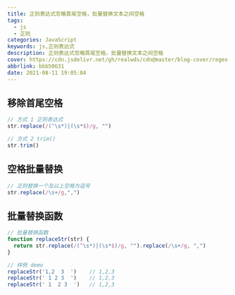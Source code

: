 ```yaml
---
title: 正则表达式忽略首尾空格，批量替换文本之间空格
tags:
  - js
  - 正则
categories: JavaScript
keywords: js,正则表达式
description: 正则表达式忽略首尾空格，批量替换文本之间空格
cover: https://cdn.jsdelivr.net/gh/realwds/cdn@master/blog-cover/regex.69boe7jbqni8.jpg
abbrlink: bbb50631
date: 2021-08-11 19:05:04
---
```


## 移除首尾空格

``` js
// 方式 1 正则表达式
str.replace(/(^\s*)|(\s*$)/g, "")

// 方式 2 trim()
str.trim()
```

## 空格批量替换

``` js
// 正则替换一个及以上空格为逗号
str.replace(/\s+/g,",")
```

## 批量替换函数

``` js
// 批量替换函数
function replaceStr(str) {
  return str.replace(/(^\s*)|(\s*$)/g, "").replace(/\s+/g, ",")
}

// 样例 demo
replaceStr('1,2  3  ')    // 1,2,3
replaceStr(' 1 2 3  ')    // 1,2,3
replaceStr(' 1  2 3  ')   // 1,2,3
```
